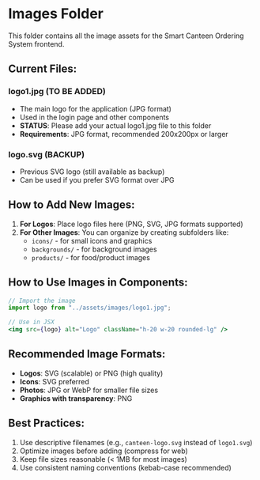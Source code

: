 # Images Folder

This folder contains all the image assets for the Smart Canteen Ordering System frontend.

## Current Files:

### logo1.jpg (TO BE ADDED)
- The main logo for the application (JPG format)
- Used in the login page and other components
- **STATUS**: Please add your actual logo1.jpg file to this folder
- **Requirements**: JPG format, recommended 200x200px or larger

### logo.svg (BACKUP)
- Previous SVG logo (still available as backup)
- Can be used if you prefer SVG format over JPG

## How to Add New Images:

1. **For Logos**: Place logo files here (PNG, SVG, JPG formats supported)
2. **For Other Images**: You can organize by creating subfolders like:
   - `icons/` - for small icons and graphics
   - `backgrounds/` - for background images
   - `products/` - for food/product images

## How to Use Images in Components:

```jsx
// Import the image
import logo from "../assets/images/logo1.jpg";

// Use in JSX
<img src={logo} alt="Logo" className="h-20 w-20 rounded-lg" />
```

## Recommended Image Formats:

- **Logos**: SVG (scalable) or PNG (high quality)
- **Icons**: SVG preferred
- **Photos**: JPG or WebP for smaller file sizes
- **Graphics with transparency**: PNG

## Best Practices:

1. Use descriptive filenames (e.g., `canteen-logo.svg` instead of `logo1.svg`)
2. Optimize images before adding (compress for web)
3. Keep file sizes reasonable (< 1MB for most images)
4. Use consistent naming conventions (kebab-case recommended)
